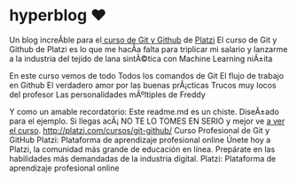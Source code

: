 # hyperblog ♥
Un blog increÃ­ble para el[ curso de Git y Github](https://platzi.com/cursos/git-github/ " curso de Git y Github") de [Platzi](https://platzi.com/ "Platzi")
El curso de Git y Github de Platzi es lo que me hacÃ­a falta para triplicar mi salario y lanzarme a la industria del tejido de lana sintÃ©tica con Machine Learning
niÃ±ita

En este curso vemos de todo
Todos los comandos de Git
El flujo de trabajo en Github
El verdadero amor por las buenas prÃ¡cticas
Trucos muy locos del profesor
Las personalidades mÃºltiples de Freddy

Y como un amable recordatorio: Este readme.md es un chiste.  DiseÃ±ado para el ejemplo. Si llegas acÃ¡ NO TE LO TOMES EN SERIO y mejor ve [a ver el curso](https://platzi.com/cursos/git-github/ "a ver el curso").
http://platzi.com/cursos/git-github/
Curso Profesional de Git y GitHub
Platzi: Plataforma de aprendizaje profesional online
Únete hoy a Platzi, la comunidad más grande de educación en línea. Prepárate en las habilidades más demandadas de la industria digital.
Platzi: Plataforma de aprendizaje profesional online
